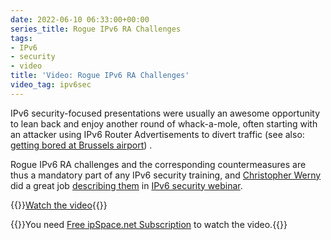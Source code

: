 ```yaml
---
date: 2022-06-10 06:33:00+00:00
series_title: Rogue IPv6 RA Challenges
tags:
- IPv6
- security
- video
title: 'Video: Rogue IPv6 RA Challenges'
video_tag: ipv6sec
---
```

IPv6 security-focused presentations were usually an awesome opportunity to lean back and enjoy another round of whack-a-mole, often starting with an attacker using IPv6 Router Advertisements to divert traffic (see also: [getting bored at Brussels airport](/2011/11/ipv6-security-getting-bored-bru-airport/)) .

Rogue IPv6 RA challenges and the corresponding countermeasures are thus a mandatory part of any IPv6 security training, and [Christopher Werny](https://www.ipspace.net/Author:Christopher_Werny) did a great job [describing them](https://my.ipspace.net/bin/get/IPv6Sec/E5.2%20-%20Rogue%20RA%20Challenges.mp4?doccode=IPv6Sec) in [IPv6 security webinar](https://www.ipspace.net/IPv6_security).

{{<jump>}}[Watch the video](https://my.ipspace.net/bin/get/IPv6Sec/E5.2%20-%20Rogue%20RA%20Challenges.mp4?doccode=IPv6Sec){{</jump>}}

{{<note info >}}You need [Free ipSpace.net Subscription](https://www.ipspace.net/Subscription/Free) to watch the video.{{</note>}}
